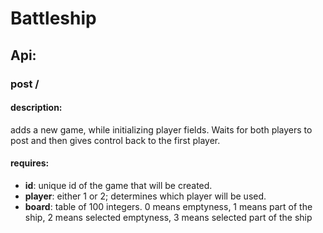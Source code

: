 # Battleship

## Api:
### post /
#### description:
adds a new game, while initializing player fields. Waits for both players to post and then gives control back to the first player.
#### requires:
* **id**: unique id of the game that will be created.
* **player**: either 1 or 2; determines which player will be used.
* **board**: table of 100 integers. 0 means emptyness, 1 means part of the ship, 2 means selected emptyness, 3 means selected part of the ship